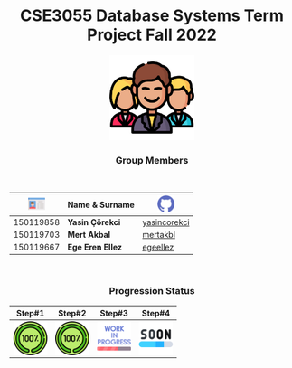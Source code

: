 

<div align="center" >

# CSE3055 Database Systems Term Project Fall 2022 

<img src="/icons/man.png" width="150">

<br>

### **Group Members**
<br>

|<img src="/icons/card.png" width="30">   | Name & Surname  |<img src="/icons/github.png" width="30">|
|---|---|---|
|150119858   |**Yasin Çörekci**  |<a href="https://github.com/yasincorekci/">yasincorekci</a>|
|150119703   |**Mert Akbal**     |<a href="https://github.com/mertakbl/">mertakbl</a>|
|150119667  |**Ege Eren Ellez**  |<a href="https://github.com/egeellez/">egeellez</a>|

</div>
<div align="center" >
<br>

### **Progression Status**


|Step#1 |Step#2|Step#3|Step#4|
|---|---|---|---|
|<img align="center" src=/icons/completed.png height="60"/>|<img align="center" src=/icons/completed.png height="60"/>|<img align="center" src=/icons/work-in-progress.png height="60"/>|<img align="center" src=/icons/soon.png height="60"/>|

</div>
<div align="center">
<br>



</div>

